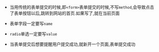 - 当用传统的表单提交的时候,即`<form>`表单提交的时候,不写`method`,会导致点击了表单按钮以后,跳转到网站的首页.如果写了,就在当前页面

- 表单字段一定要写`name`

- `radio`单选一定要写`value`

- 当表单提交后想要提醒用户提交成功,就新开一个页面,表单提交成功
